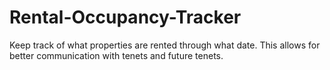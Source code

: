 # Rental-Occupancy-Tracker
Keep track of what properties are rented through what date. This allows for better communication with tenets and future tenets.

